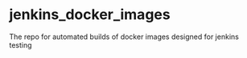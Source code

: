 # jenkins_docker_images
The repo for automated builds of docker images designed for jenkins testing
